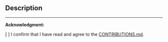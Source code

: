 ## Description
<!-- Please provide a summary of your changes and a reference to the issue. -->

---
**Acknowledgment:**

 [ ] I confirm that I have read and agree to the [CONTRIBUTIONS.md](https://github.com/zimly/zimly-backup/blob/main/CONTRIBUTIONS.md).
